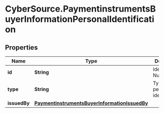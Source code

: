 # CyberSource.PaymentinstrumentsBuyerInformationPersonalIdentification

## Properties
Name | Type | Description | Notes
------------ | ------------- | ------------- | -------------
**id** | **String** | Identification Number. | [optional] 
**type** | **String** | Type of personal identification. | [optional] 
**issuedBy** | [**PaymentinstrumentsBuyerInformationIssuedBy**](PaymentinstrumentsBuyerInformationIssuedBy.md) |  | [optional] 


